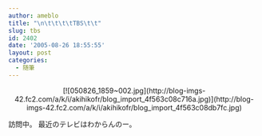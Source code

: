 ```yaml
---
author: ameblo
title: "\n\t\t\t\tTBS\t\t"
slug: tbs
id: 2402
date: '2005-08-26 18:55:55'
layout: post
categories:
  - 随筆
---
```


<div align="center">[![050826_1859~002.jpg](http://blog-imgs-42.fc2.com/a/k/i/akihikofr/blog_import_4f563c08c716a.jpg)](http://blog-imgs-42.fc2.com/a/k/i/akihikofr/blog_import_4f563c08db7fc.jpg)</div>

訪問中。 最近のテレビはわからんのー。